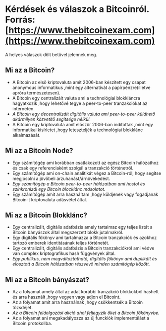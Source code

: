 # Kérdések és válaszok a Bitcoinról. Forrás: [https://www.thebitcoinexam.com](https://www.thebitcoinexam.com)
A helyes válaszok dőlt betűvel jelennek meg.
## Mi az a Bitcoin?


- A Bitcoin az első kriptovaluta amit 2006-ban készített egy csapat anonymous informatikus ,mint egy alternatívát a papírpénzre(illetve apróra természetesen).
- A Bitcoin egy centralizált valuta ami a technológiai blokkláncra hagyatkozik ,hogy lehetővé tegye a peer-to-peer tranzakciókat az interneten.
- *A Bitcoin egy decentralizált digitális valuta ami peer-to-peer küldhető akármilyen közvetítő segítsége nélkül.*
- A Bitcoin egy kriptovaluta amit először 2006-ban indítottak ,mint egy informatikai kisírletet ,hogy leteszteljék a technológiai blokklánc alkalmazását. 

## Mi az a Bitcoin Node?

- Egy számítógép ami korábban csatlakozott az egész Bitcoin hálózathoz és csak egy referenciaként szolgál a tranzakció történetről.
- Egy számítógép ami on-chain analitikát végez a Bitcoin-ról, hogy segítse megjósolni a jövőbeli árzuhanást/árnövekedést. 
- *Egy számítógép a Bitcoin peer-to-peer hálózatban ami hostol és szinkronizál egy Bitcoin blocklánc másolatot.*
- Egy számítógép amit arra használtam ,hogy küldjenek vagy fogadjanak Bitcoin-t kriptovaluta adásvétel által.

## Mi az a Bitcoin Blokklánc?

- Egy centralizált, digitális adatbázis amely tartalmaz egy teljes listát a Bitcoin bányászok által megszerzett blokk jutalmakról.
- Egy digitális főkönyv ami tartalmazza a Bitcoin tranzakciók és azokhoz tartozó emberek identitásának teljes történetét.
- Egy centralizált, digitális adatbázis a Bitcoin tranzakciókról ami védve van complex kriptografikus hash függvények által.
- *Egy publikus, nem megváltoztatható, digitális főkönyv ami duplikált és elosztott a Bitcoin hálózatban részvevő minden számítógép között.*

## Mi az a Bitcoin bányászat?

- Az a folyamat amely által az adat korábbi tranzakció blokkokból hashelt és arra használt ,hogy vegyen vagy adjon el Bitcoint.
- Az a folyamat amit arra használnak ,hogy csökkentsék a Bitcoin tőzsdéjét.
- *Az a Bitcoin feldolgozási akció ahol feljegyzik őket a Bitcoin főkönyvbe.*
- Az a folyamat ani megakadályozza az új funckiók implementálást a Bitcoin protokollba.